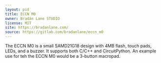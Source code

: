 ```yaml
---
layout: pid
title: ECCN M0
owner: Bradán Lane STUDIO
license: MIT
site: https://bradanlane.com/
source: https://gitlab.com/bradanlane/eccn_m0
---
```

The ECCN M0 is a small SAMD21G18 design with 4MB flash, touch pads, LEDs, and a buzzer. It supports both C/C++ and CircuitPython. An example use for teh the ECCN M0 would be a 3-button macropad.